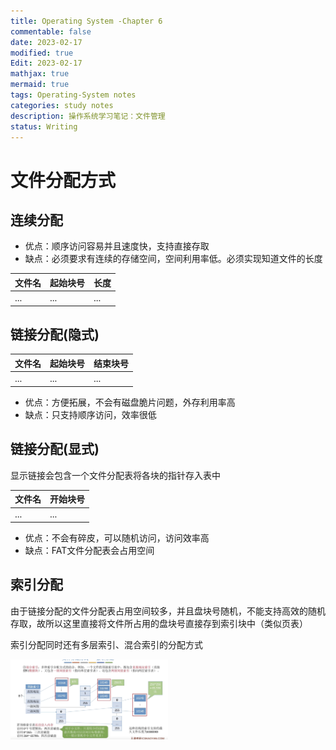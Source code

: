 ```yaml
---
title: Operating System -Chapter 6
commentable: false
date: 2023-02-17
modified: true
Edit: 2023-02-17
mathjax: true
mermaid: true
tags: Operating-System notes
categories: study notes
description: 操作系统学习笔记：文件管理
status: Writing
---
```


# 文件分配方式

## 连续分配

- 优点：顺序访问容易并且速度快，支持直接存取
- 缺点：必须要求有连续的存储空间，空间利用率低。必须实现知道文件的长度

|文件名|起始块号|长度|
|-|-|-|
|...|...|...|

## 链接分配(隐式)

|文件名|起始块号|结束块号|
|-|-|-|
|...|...|...|

- 优点：方便拓展，不会有磁盘脆片问题，外存利用率高
- 缺点：只支持顺序访问，效率很低

## 链接分配(显式)

显示链接会包含一个文件分配表将各块的指针存入表中

|文件名|开始块号|
|-|-|
|...|...|

- 优点：不会有碎皮，可以随机访问，访问效率高
- 缺点：FAT文件分配表会占用空间

## 索引分配

由于链接分配的文件分配表占用空间较多，并且盘块号随机，不能支持高效的随机存取，故所以这里直接将文件所占用的盘块号直接存到索引块中（类似页表）

索引分配同时还有多层索引、混合索引的分配方式

<img src="https://raw.githubusercontent.com/adoptedirelia/adoptedirelia.github.io/main/_posts/2023-02-16-OS/pic12.png" width="50%"> 
